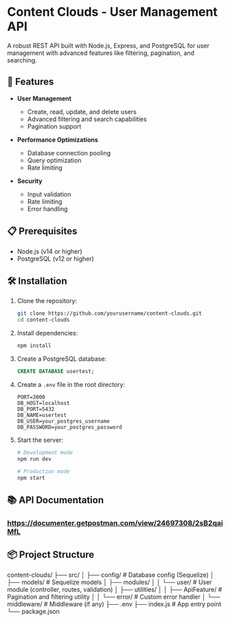 # Content Clouds - User Management API

A robust REST API built with Node.js, Express, and PostgreSQL for user management with advanced features like filtering, pagination, and searching.

## 🚀 Features

- **User Management**
  - Create, read, update, and delete users
  - Advanced filtering and search capabilities
  - Pagination support

- **Performance Optimizations**
  - Database connection pooling
  - Query optimization
  - Rate limiting

- **Security**
  - Input validation
  - Rate limiting
  - Error handling

## 📋 Prerequisites

- Node.js (v14 or higher)
- PostgreSQL (v12 or higher)

## 🛠️ Installation

1. Clone the repository:
   ```bash
   git clone https://github.com/yourusername/content-clouds.git
   cd content-clouds
   ```

2. Install dependencies:
   ```bash
   npm install
   ```

3. Create a PostgreSQL database:
   ```sql
   CREATE DATABASE usertest;
   ```

4. Create a `.env` file in the root directory:
   ```env
   PORT=3000
   DB_HOST=localhost
   DB_PORT=5432
   DB_NAME=usertest
   DB_USER=your_postgres_username
   DB_PASSWORD=your_postgres_password

   ```

5. Start the server:
   ```bash
   # Development mode
   npm run dev

   # Production mode
   npm start
   ```

## 📚 API Documentation

### https://documenter.getpostman.com/view/24697308/2sB2qaiMfL

   ## 📦 Project Structure

content-clouds/
├── src/
│   ├── config/              # Database config (Sequelize)
│   ├── models/              # Sequelize models
│   ├── modules/
│   │   └── user/            # User module (controller, routes, validation)
│   ├── utilities/
│   │   ├── ApiFeature/      # Pagination and filtering utility
│   │   └── error/           # Custom error handler
│   └── middleware/          # Middleware (if any)
├── .env
├── index.js                 # App entry point
└── package.json



